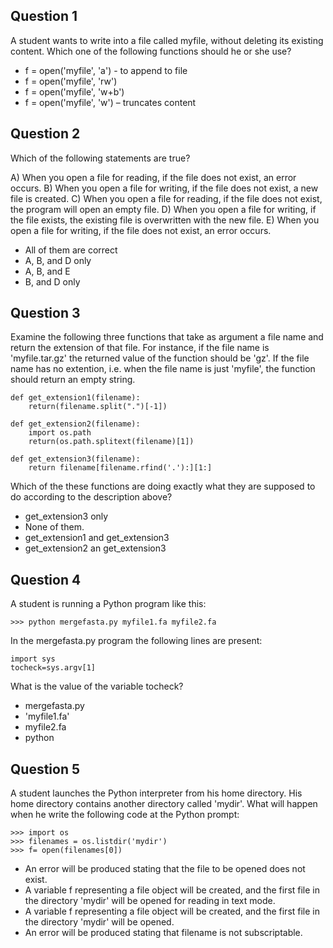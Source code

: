 

## Question 1

A student wants to write into a file called myfile, without deleting its existing content. Which one of the following functions should he or she use?

* f = open('myfile', 'a') - to append to file
* f = open('myfile', 'rw')
* f = open('myfile', 'w+b')
* f = open('myfile', 'w') – truncates content


## Question 2

Which of the following statements are true? 

A) When you open a file for reading, if the file does not exist, an error occurs. 
B) When you open a file for writing, if the file does not exist, a new file is created. 
C) When you open a file for reading, if the file does not exist, the program will open an empty file. 
D) When you open a file for writing, if the file exists, the existing file is overwritten with the new file. 
E) When you open a file for writing, if the file does not exist, an error occurs.

* All of them are correct
* A, B, and D only
* A, B, and E
* B, and D only


## Question 3

Examine the following three functions that take as argument a file name and return the extension of that file. For instance, if the file name is 'myfile.tar.gz' the returned value of the function should be 'gz'. If the file name has no extention, i.e. when the file name is just 'myfile', the function should return an empty string.

```
def get_extension1(filename):
    return(filename.split(".")[-1])
```

```
def get_extension2(filename):
    import os.path
    return(os.path.splitext(filename)[1])
```

```
def get_extension3(filename):
    return filename[filename.rfind('.'):][1:]
```
Which of the these functions are doing exactly what they are supposed to do according to the description above?
* get_extension3 only
* None of them.
* get_extension1 and get_extension3
* get_extension2 an get_extension3


## Question 4

A student is running a Python program like this:
```
>>> python mergefasta.py myfile1.fa myfile2.fa
```
In the mergefasta.py program the following lines are present:
```
import sys
tocheck=sys.argv[1]
```
What is the value of the variable tocheck?
* mergefasta.py
* 'myfile1.fa'
* myfile2.fa
* python


## Question 5

A student launches the Python interpreter from his home directory. His home directory contains another directory called 'mydir'. What will happen when he write the following code at the Python prompt:
```
>>> import os
>>> filenames = os.listdir('mydir')
>>> f= open(filenames[0])
```

* An error will be produced stating that the file to be opened does not exist.
* A variable f representing a file object will be created, and the first file in the directory 'mydir' will be opened for reading in text mode.
* A variable f representing a file object will be created, and the first file in the directory 'mydir' will be opened.
* An error will be produced stating that filename is not subscriptable.
